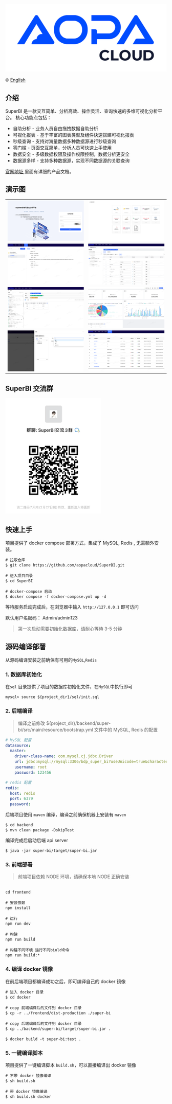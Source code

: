 ![](doc/img/logo0.png)

🌐 <a href="https://github.com/aopacloud/SuperBI/blob/master/README.md" target="_blank">English</a>

## 介绍

SuperBI 是一款交互简单、分析高效、操作灵活、查询快速的多维可视化分析平台。
核心功能点包括：

- 自助分析 - 业务人员自由拖拽数据自助分析
- 可视化报表 - 基于丰富的图表类型及组件快速搭建可视化报表
- 秒级查询 - 支持对海量数据多种数据源进行秒级查询
- 零门槛 - 页面交互简单，分析人员可快速上手使用
- 数据安全 - 多级数据权限及操作权限控制，数据分析更安全
- 数据源多样 - 支持多种数据源，实现不同数据源的关联查询

[官网地址](https://superbi.aopacloud.net/),里面有详细的产品文档。

## 演示图

<table>
    <tr>
        <td><img src="doc/img/superbi_login.png"/></td>
        <td><img src="doc/img/superbi-datasource.png"/></td>
    </tr>
    <tr>
        <td><img src="doc/img/superbi-connection.png"/></td>
        <td><img src="doc/img/superbi-dataset.png"/></td>
    </tr>
    <tr>
        <td><img src="doc/img/superbi-datasetview.png"/></td>
        <td><img src="doc/img/superbi-dashboard.png"/></td>
    </tr>
	<tr>
        <td><img src="doc/img/superbi-auth.png"/></td>
        <td><img src="doc/img/superbi-auth2.png"/></td>
    </tr>	 
</table>

## SuperBI 交流群

<img src="doc/img/wechat.png" width="300"/>

## 快速上手

项目提供了 docker compose 部署方式，集成了 MySQL, Redis , 无需额外安装。

```shell
# 拉取仓库
$ git clone https://github.com/aopacloud/SuperBI.git

# 进入项目目录
$ cd SuperBI

# docker-compose 启动
$ docker compose -f docker-compose.yml up -d
```
等待服务启动完成后，在浏览器中输入 `http://127.0.0.1` 即可访问

默认用户名密码： Admin/admin123

> 第一次启动需要初始化数据库，请耐心等待 3-5 分钟


## 源码编译部署

从源码编译安装之前确保有可用的`MySQL`,`Redis`

### 1. 数据库初始化

在`sql` 目录提供了项目的数据库初始化文件，在`MySQL`中执行即可

```shell
mysql> source ${project_dir}/sql/init.sql
```

### 2. 后端编译

> 编译之前修改 ${project_dir}/backend/super-bi/src/main/resource/bootstrap.yml 文件中的 MySQL, Redis 的配置

```yaml
# MySQL 配置
datasource:
  master:
    driver-class-name: com.mysql.cj.jdbc.Driver
    url: jdbc:mysql://mysql:3306/bdp_super_bi?useUnicode=true&characterEncoding=utf8&zeroDateTimeBehavior=convertToNull&useSSL=true&serverTimezone=GMT%2B8
    username: root
    password: 123456
```

```yaml
# redis 配置
redis:
  host: redis
  port: 6379
  password:
```

后端项目使用 `maven` 编译，编译之前确保机器上安装有 `maven`

```shell
$ cd backend
$ mvn clean package -DskipTest
```

编译完成后启动后端 api server

```shell
$ java -jar super-bi/target/super-bi.jar
```

### 3. 前端部署

> 前端项目依赖 NODE 环境，请确保本地 NODE 正确安装

```shell

cd frontend

# 安装依赖
npm install

# 运行
npm run dev

# 构建
npm run build

# 构建不同环境 运行不同biuld命令
npm run build:*
```

### 4. 编译 docker 镜像

在前后端项目都编译成功之后，即可编译自己的 docker 镜像

```shell
# 进入 docker 目录
$ cd docker

# copy 前端编译后的文件到 docker 目录
$ cp -r ../frontend/dist-production ./super-bi

# copy 后端编译后的文件到 docker 目录
$ cp ../backend/super-bi/target/super-bi.jar .

$ docker build -t super-bi:test .
```

### 5. 一键编译脚本
项目提供了一键编译脚本 `build.sh`，可以直接编译出 docker 镜像

```shell
# 不带 docker 镜像编译
$ sh build.sh

# 带 docker 镜像编译
$ sh build.sh docker
```